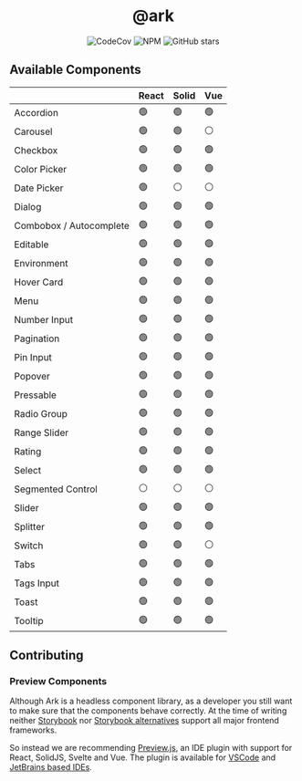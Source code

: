 <h1 align="center">@ark</h1>

<p align="center">
  <img alt="CodeCov" src="https://img.shields.io/codecov/c/gh/chakra-ui/ark?style=for-the-badge&token=O6BB59DHJ4"/>
   <img alt="NPM" src="https://img.shields.io/npm/l/@ark-ui/react?style=for-the-badge">
  <img alt="GitHub stars" src="https://img.shields.io/github/stars/chakra-ui/ark?logo=github&style=for-the-badge">
</p>

## Available Components

|                         | React | Solid | Vue |
| ----------------------- | ----- | ----- | --- |
| Accordion               | 🟢    | 🟢    | 🟢  |
| Carousel                | 🟢    | 🟢    | ⚪  |
| Checkbox                | 🟢    | 🟢    | 🟢  |
| Color Picker            | 🟢    | 🟢    | 🟢  |
| Date Picker             | 🟢    | ⚪    | ⚪  |
| Dialog                  | 🟢    | 🟢    | 🟢  |
| Combobox / Autocomplete | 🟢    | 🟢    | 🟢  |
| Editable                | 🟢    | 🟢    | 🟢  |
| Environment             | 🟢    | 🟢    | 🟢  |
| Hover Card              | 🟢    | 🟢    | 🟢  |
| Menu                    | 🟢    | 🟢    | 🟢  |
| Number Input            | 🟢    | 🟢    | 🟢  |
| Pagination              | 🟢    | 🟢    | 🟢  |
| Pin Input               | 🟢    | 🟢    | 🟢  |
| Popover                 | 🟢    | 🟢    | 🟢  |
| Pressable               | 🟢    | 🟢    | 🟢  |
| Radio Group             | 🟢    | 🟢    | 🟢  |
| Range Slider            | 🟢    | 🟢    | 🟢  |
| Rating                  | 🟢    | 🟢    | 🟢  |
| Select                  | 🟢    | 🟢    | 🟢  |
| Segmented Control       | ⚪    | ⚪    | ⚪  |
| Slider                  | 🟢    | 🟢    | 🟢  |
| Splitter                | 🟢    | 🟢    | 🟢  |
| Switch                  | 🟢    | 🟢    | ⚪  |
| Tabs                    | 🟢    | 🟢    | 🟢  |
| Tags Input              | 🟢    | 🟢    | 🟢  |
| Toast                   | 🟢    | 🟢    | 🟢  |
| Tooltip                 | 🟢    | 🟢    | 🟢  |

## Contributing

### Preview Components

Although Ark is a headless component library, as a developer you still want to make sure that the components behave correctly.
At the time of writing neither [Storybook](https://storybook.js.org/docs/react/api/frameworks-feature-support) nor [Storybook alternatives](https://histoire.dev/) support all major frontend frameworks.

So instead we are recommending [Preview.js](https://previewjs.com/), an IDE plugin with support for React, SolidJS, Svelte and Vue.
The plugin is available for [VSCode](https://marketplace.visualstudio.com/items?itemName=zenclabs.previewjs) and [JetBrains based IDEs](https://plugins.jetbrains.com/plugin/17569-react-preview--deprecated-in-favor-of-preview-js/).
